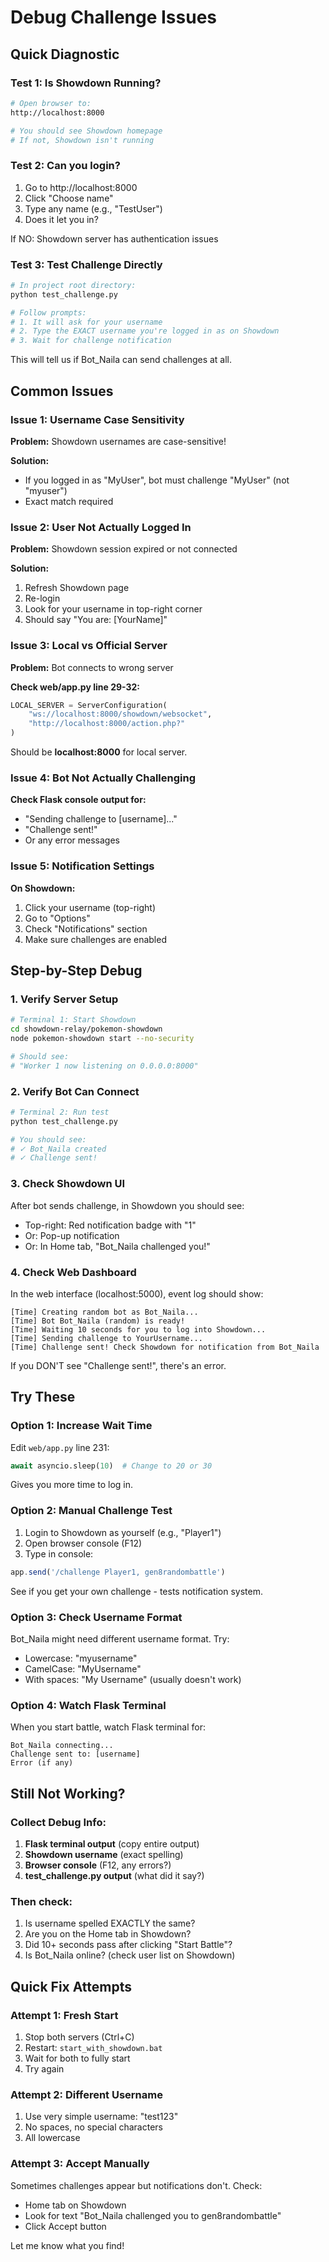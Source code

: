 # Debug Challenge Issues

## Quick Diagnostic

### Test 1: Is Showdown Running?

```bash
# Open browser to:
http://localhost:8000

# You should see Showdown homepage
# If not, Showdown isn't running
```

### Test 2: Can you login?

1. Go to http://localhost:8000
2. Click "Choose name"
3. Type any name (e.g., "TestUser")
4. Does it let you in?

If NO: Showdown server has authentication issues

### Test 3: Test Challenge Directly

```bash
# In project root directory:
python test_challenge.py

# Follow prompts:
# 1. It will ask for your username
# 2. Type the EXACT username you're logged in as on Showdown
# 3. Wait for challenge notification
```

This will tell us if Bot_Naila can send challenges at all.

## Common Issues

### Issue 1: Username Case Sensitivity

**Problem:** Showdown usernames are case-sensitive!

**Solution:**
- If you logged in as "MyUser", bot must challenge "MyUser" (not "myuser")
- Exact match required

### Issue 2: User Not Actually Logged In

**Problem:** Showdown session expired or not connected

**Solution:**
1. Refresh Showdown page
2. Re-login
3. Look for your username in top-right corner
4. Should say "You are: [YourName]"

### Issue 3: Local vs Official Server

**Problem:** Bot connects to wrong server

**Check web/app.py line 29-32:**
```python
LOCAL_SERVER = ServerConfiguration(
    "ws://localhost:8000/showdown/websocket",
    "http://localhost:8000/action.php?"
)
```

Should be **localhost:8000** for local server.

### Issue 4: Bot Not Actually Challenging

**Check Flask console output for:**
- "Sending challenge to [username]..."
- "Challenge sent!"
- Or any error messages

### Issue 5: Notification Settings

**On Showdown:**
1. Click your username (top-right)
2. Go to "Options"
3. Check "Notifications" section
4. Make sure challenges are enabled

## Step-by-Step Debug

### 1. Verify Server Setup

```bash
# Terminal 1: Start Showdown
cd showdown-relay/pokemon-showdown
node pokemon-showdown start --no-security

# Should see:
# "Worker 1 now listening on 0.0.0.0:8000"
```

### 2. Verify Bot Can Connect

```bash
# Terminal 2: Run test
python test_challenge.py

# You should see:
# ✓ Bot_Naila created
# ✓ Challenge sent!
```

### 3. Check Showdown UI

After bot sends challenge, in Showdown you should see:
- Top-right: Red notification badge with "1"
- Or: Pop-up notification
- Or: In Home tab, "Bot_Naila challenged you!"

### 4. Check Web Dashboard

In the web interface (localhost:5000), event log should show:
```
[Time] Creating random bot as Bot_Naila...
[Time] Bot Bot_Naila (random) is ready!
[Time] Waiting 10 seconds for you to log into Showdown...
[Time] Sending challenge to YourUsername...
[Time] Challenge sent! Check Showdown for notification from Bot_Naila
```

If you DON'T see "Challenge sent!", there's an error.

## Try These

### Option 1: Increase Wait Time

Edit `web/app.py` line 231:
```python
await asyncio.sleep(10)  # Change to 20 or 30
```

Gives you more time to log in.

### Option 2: Manual Challenge Test

1. Login to Showdown as yourself (e.g., "Player1")
2. Open browser console (F12)
3. Type in console:
```javascript
app.send('/challenge Player1, gen8randombattle')
```

See if you get your own challenge - tests notification system.

### Option 3: Check Username Format

Bot_Naila might need different username format. Try:
- Lowercase: "myusername"
- CamelCase: "MyUsername"
- With spaces: "My Username" (usually doesn't work)

### Option 4: Watch Flask Terminal

When you start battle, watch Flask terminal for:
```
Bot_Naila connecting...
Challenge sent to: [username]
Error (if any)
```

## Still Not Working?

### Collect Debug Info:

1. **Flask terminal output** (copy entire output)
2. **Showdown username** (exact spelling)
3. **Browser console** (F12, any errors?)
4. **test_challenge.py output** (what did it say?)

### Then check:

1. Is username spelled EXACTLY the same?
2. Are you on the Home tab in Showdown?
3. Did 10+ seconds pass after clicking "Start Battle"?
4. Is Bot_Naila online? (check user list on Showdown)

## Quick Fix Attempts

### Attempt 1: Fresh Start
1. Stop both servers (Ctrl+C)
2. Restart: `start_with_showdown.bat`
3. Wait for both to fully start
4. Try again

### Attempt 2: Different Username
1. Use very simple username: "test123"
2. No spaces, no special characters
3. All lowercase

### Attempt 3: Accept Manually
Sometimes challenges appear but notifications don't. Check:
- Home tab on Showdown
- Look for text "Bot_Naila challenged you to gen8randombattle"
- Click Accept button

Let me know what you find!
